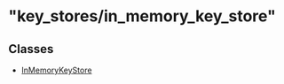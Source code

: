 # "key\_stores/in\_memory\_key\_store"

## Classes

* [InMemoryKeyStore](_key_stores_in_memory_key_store_.inmemorykeystore.md)

